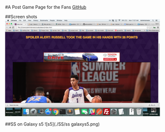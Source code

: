 #A Post Game Page for the Fans
[GitHub](https://smlocal.github.io/lakers/)

##Screen shots
![s5](./SS/ss1.png)

##SS on Galaxy s5
![s5](./SS/ss galaxys5.png)

